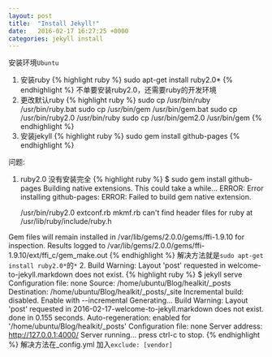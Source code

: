 ```yaml
---
layout: post
title:  "Install Jekyll!"
date:   2016-02-17 16:27:25 +0000
categories: jekyll install
---
```


安装环境`Ubuntu`
1. 安装ruby
  {% highlight ruby %}
  sudo apt-get install ruby2.0*
  {% endhighlight %}
不单要安装ruby2.0，还需要ruby的开发环境
2. 更改默认ruby
  {% highlight ruby %}
  sudo cp /usr/bin/ruby /usr/bin/ruby.bat
  sudo cp /usr/bin/gem /usr/bin/gem.bat
  sudo cp /usr/bin/ruby2.0 /usr/bin/ruby
  sudo cp /usr/bin/gem2.0 /usr/bin/gem
  {% endhighlight %}
3. 安装jekyll
  {% highlight ruby %}
  sudo gem install github-pages
  {% endhighlight %}
  
问题:
1. ruby2.0 没有安装完全
{% highlight ruby %}
$ sudo gem install github-pages
Building native extensions.  This could take a while...
ERROR:  Error installing github-pages:
	ERROR: Failed to build gem native extension.

    /usr/bin/ruby2.0 extconf.rb
mkmf.rb can't find header files for ruby at /usr/lib/ruby/include/ruby.h


Gem files will remain installed in /var/lib/gems/2.0.0/gems/ffi-1.9.10 for inspection.
Results logged to /var/lib/gems/2.0.0/gems/ffi-1.9.10/ext/ffi_c/gem_make.out
{% endhighlight %}
解决方法就是`sudo apt-get install ruby2.0*`的`*`
2. Build Warning: Layout 'post' requested in welcome-to-jekyll.markdown does not exist.
{% highlight ruby %}
$ jekyll serve
Configuration file: none
            Source: /home/ubuntu/Blog/healkit/_posts
       Destination: /home/ubuntu/Blog/healkit/_posts/_site
 Incremental build: disabled. Enable with --incremental
      Generating... 
     Build Warning: Layout 'post' requested in 2016-02-17-welcome-to-jekyll.markdown does not exist.
                    done in 0.155 seconds.
 Auto-regeneration: enabled for '/home/ubuntu/Blog/healkit/_posts'
Configuration file: none
    Server address: http://127.0.0.1:4000/
  Server running... press ctrl-c to stop.
  {% endhighlight %}
  解决方法在_config.yml 加入`exclude: [vendor]`


